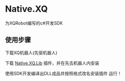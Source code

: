 # Native.XQ
为XQRobot编写的c#开发SDK

## 使用步骤
下载XQ机器人(先驱机器人)

下载 [Native.XQ.Lib](https://quqi.avyeld.com/s/2615786/jq9JZOT3sBKNmIvG) 插件，并在先去机器人内安装

使用SDK开发编译出DLL成品并按照格式改名安装插件
运行！
